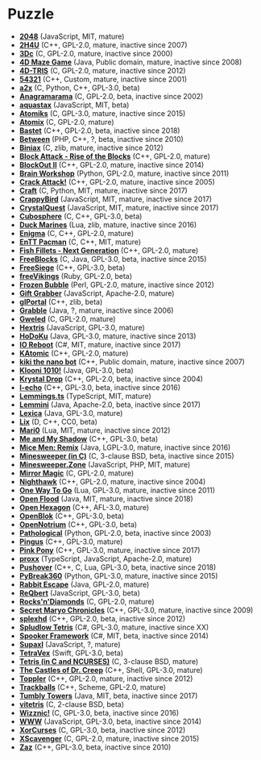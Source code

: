 [comment]: # (autogenerated content, do not edit)
# Puzzle

- **[2048](../2048.md)** (JavaScript, MIT, mature)
- **[2H4U](../2h4u.md)** (C++, GPL-2.0, mature, inactive since 2007)
- **[3Dc](../3dc.md)** (C, GPL-2.0, mature, inactive since 2000)
- **[4D Maze Game](../4d_maze_game.md)** (Java, Public domain, mature, inactive since 2008)
- **[4D-TRIS](../4d-tris.md)** (C, GPL-2.0, mature, inactive since 2012)
- **[54321](../54321.md)** (C++, Custom, mature, inactive since 2001)
- **[a2x](../a2x.md)** (C, Python, C++, GPL-3.0, beta)
- **[Anagramarama](../anagramarama.md)** (C, GPL-2.0, beta, inactive since 2002)
- **[aquastax](../aquastax.md)** (JavaScript, MIT, beta)
- **[Atomiks](../atomiks.md)** (C, GPL-3.0, mature, inactive since 2015)
- **[Atomix](../atomix.md)** (C, GPL-2.0, mature)
- **[Bastet](../bastet.md)** (C++, GPL-2.0, beta, inactive since 2018)
- **[Between](../between.md)** (PHP, C++, ?, beta, inactive since 2010)
- **[Biniax](../biniax.md)** (C, zlib, mature, inactive since 2012)
- **[Block Attack - Rise of the Blocks](../block_attack-rise_of_the_blocks.md)** (C++, GPL-2.0, mature)
- **[BlockOut II](../blockout_ii.md)** (C++, GPL-2.0, mature, inactive since 2014)
- **[Brain Workshop](../brain_workshop.md)** (Python, GPL-2.0, mature, inactive since 2011)
- **[Crack Attack!](../crack_attack.md)** (C++, GPL-2.0, mature, inactive since 2005)
- **[Craft](../craft.md)** (C, Python, MIT, mature, inactive since 2017)
- **[CrappyBird](../crappybird.md)** (JavaScript, MIT, mature, inactive since 2017)
- **[CrystalQuest](../crystalquest.md)** (JavaScript, MIT, mature, inactive since 2017)
- **[Cubosphere](../cubosphere.md)** (C, C++, GPL-3.0, beta)
- **[Duck Marines](../duck_marines.md)** (Lua, zlib, mature, inactive since 2016)
- **[Enigma](../enigma.md)** (C, C++, GPL-2.0, mature)
- **[EnTT Pacman](../entt_pacman.md)** (C, C++, MIT, mature)
- **[Fish Fillets - Next Generation](../fish_fillets-next_generation.md)** (C++, GPL-2.0, mature)
- **[FreeBlocks](../freeblocks.md)** (C, Java, GPL-3.0, beta, inactive since 2015)
- **[FreeSiege](../freesiege.md)** (C++, GPL-3.0, beta)
- **[freeVikings](../freevikings.md)** (Ruby, GPL-2.0, beta)
- **[Frozen Bubble](../frozen_bubble.md)** (Perl, GPL-2.0, mature, inactive since 2012)
- **[Gift Grabber](../gift_grabber.md)** (JavaScript, Apache-2.0, mature)
- **[glPortal](../glportal.md)** (C++, zlib, beta)
- **[Grabble](../grabble.md)** (Java, ?, mature, inactive since 2006)
- **[Gweled](../gweled.md)** (C, GPL-2.0, mature)
- **[Hextris](../hextris.md)** (JavaScript, GPL-3.0, mature)
- **[HoDoKu](../hodoku.md)** (Java, GPL-3.0, mature, inactive since 2013)
- **[IO Reboot](../io_reboot.md)** (C#, MIT, mature, inactive since 2017)
- **[KAtomic](../katomic.md)** (C++, GPL-2.0, mature)
- **[kiki the nano bot](../kiki_the_nano_bot.md)** (C++, Public domain, mature, inactive since 2007)
- **[Klooni 1010!](../klooni_1010.md)** (Java, GPL-3.0, beta)
- **[Krystal Drop](../krystal_drop.md)** (C++, GPL-2.0, beta, inactive since 2004)
- **[l-echo](../l-echo.md)** (C++, GPL-3.0, beta, inactive since 2016)
- **[Lemmings.ts](../lemmingsts.md)** (TypeScript, MIT, mature)
- **[Lemmini](../lemmini.md)** (Java, Apache-2.0, beta, inactive since 2017)
- **[Lexica](../lexica.md)** (Java, GPL-3.0, mature)
- **[Lix](../lix.md)** (D, C++, CC0, beta)
- **[Mari0](../mari0.md)** (Lua, MIT, mature, inactive since 2012)
- **[Me and My Shadow](../me_and_my_shadow.md)** (C++, GPL-3.0, beta)
- **[Mice Men: Remix](../mice_men_remix.md)** (Java, LGPL-3.0, mature, inactive since 2016)
- **[Minesweeper (in C)](../minesweeper_in_c.md)** (C, 3-clause BSD, beta, inactive since 2015)
- **[Minesweeper.Zone](../minesweeperzone.md)** (JavaScript, PHP, MIT, mature)
- **[Mirror Magic](../mirror_magic.md)** (C, GPL-2.0, mature)
- **[Nighthawk](../nighthawk.md)** (C++, GPL-2.0, mature, inactive since 2004)
- **[One Way To Go](../one_way_to_go.md)** (Lua, GPL-3.0, mature, inactive since 2011)
- **[Open Flood](../open_flood.md)** (Java, MIT, mature, inactive since 2018)
- **[Open Hexagon](../open_hexagon.md)** (C++, AFL-3.0, mature)
- **[OpenBlok](../openblok.md)** (C++, GPL-3.0, beta)
- **[OpenNotrium](../opennotrium.md)** (C++, GPL-3.0, beta)
- **[Pathological](../pathological.md)** (Python, GPL-2.0, beta, inactive since 2003)
- **[Pingus](../pingus.md)** (C++, GPL-3.0, mature)
- **[Pink Pony](../pink_pony.md)** (C++, GPL-3.0, mature, inactive since 2017)
- **[proxx](../proxx.md)** (TypeScript, JavaScript, Apache-2.0, mature)
- **[Pushover](../pushover.md)** (C++, C, Lua, GPL-3.0, beta, inactive since 2018)
- **[PyBreak360](../pybreak360.md)** (Python, GPL-3.0, mature, inactive since 2015)
- **[Rabbit Escape](../rabbit_escape.md)** (Java, GPL-2.0, mature)
- **[ReQbert](../reqbert.md)** (JavaScript, GPL-3.0, beta)
- **[Rocks'n'Diamonds](../rocksndiamonds.md)** (C, GPL-2.0, mature)
- **[Secret Maryo Chronicles](../secret_maryo_chronicles.md)** (C++, GPL-3.0, mature, inactive since 2009)
- **[splexhd](../splexhd.md)** (C++, GPL-2.0, beta, inactive since 2012)
- **[Spludlow Tetris](../spludlow_tetris.md)** (C#, GPL-3.0, mature, inactive since XX)
- **[Spooker Framework](../spooker_framework.md)** (C#, MIT, beta, inactive since 2014)
- **[Supaxl](../supaxl.md)** (JavaScript, ?, mature)
- **[TetraVex](../tetravex.md)** (Swift, GPL-3.0, beta)
- **[Tetris (in C and NCURSES)](../tetris_in_c_and_ncurses.md)** (C, 3-clause BSD, mature)
- **[The Castles of Dr. Creep](../the_castles_of_dr_creep.md)** (C++, Shell, GPL-3.0, mature)
- **[Toppler](../toppler.md)** (C++, GPL-2.0, mature, inactive since 2012)
- **[Trackballs](../trackballs.md)** (C++, Scheme, GPL-2.0, mature)
- **[Tumbly Towers](../tumbly_towers.md)** (Java, MIT, beta, inactive since 2017)
- **[vitetris](../vitetris.md)** (C, 2-clause BSD, beta)
- **[Wizznic!](../wizznic.md)** (C, GPL-3.0, beta, inactive since 2016)
- **[WWW](../www.md)** (JavaScript, GPL-3.0, beta, inactive since 2014)
- **[XorCurses](../xorcurses.md)** (C, GPL-3.0, beta, inactive since 2012)
- **[XScavenger](../xscavenger.md)** (C, GPL-2.0, mature, inactive since 2015)
- **[Zaz](../zaz.md)** (C++, GPL-3.0, beta, inactive since 2010)
